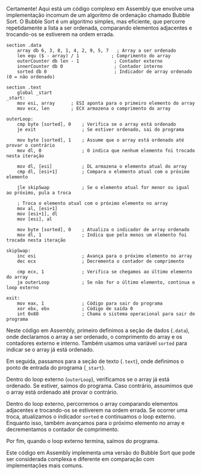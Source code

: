 Certamente! Aqui está um código complexo em Assembly que envolve uma implementação incomum de um algoritmo de ordenação chamado Bubble Sort. O Bubble Sort é um algoritmo simples, mas eficiente, que percorre repetidamente a lista a ser ordenada, comparando elementos adjacentes e trocando-os se estiverem na ordem errada. 

```assembly
section .data
    array db 6, 3, 8, 1, 4, 2, 9, 5, 7   ; Array a ser ordenado
    len equ ($ - array) / 1            ; Comprimento do array
    outerCounter db len - 1             ; Contador externo
    innerCounter db 0                   ; Contador interno
    sorted db 0                         ; Indicador de array ordenado (0 = não ordenado)

section .text
    global _start
_start:
    mov esi, array      ; ESI aponta para o primeiro elemento do array
    mov ecx, len        ; ECX armazena o comprimento do array

outerLoop:
    cmp byte [sorted], 0    ; Verifica se o array está ordenado
    je exit                 ; Se estiver ordenado, sai do programa

    mov byte [sorted], 1    ; Assume que o array está ordenado até provar o contrário
    mov dl, 0               ; 0 indica que nenhum elemento foi trocado nesta iteração

    mov dl, [esi]           ; DL armazena o elemento atual do array
    cmp dl, [esi+1]         ; Compara o elemento atual com o próximo elemento

    jle skipSwap            ; Se o elemento atual for menor ou igual ao próximo, pula a troca

    ; Troca o elemento atual com o próximo elemento no array
    mov al, [esi+1]
    mov [esi+1], dl
    mov [esi], al

    mov byte [sorted], 0    ; Atualiza o indicador de array ordenado
    mov dl, 1               ; Indica que pelo menos um elemento foi trocado nesta iteração

skipSwap:
    inc esi                 ; Avança para o próximo elemento no array
    dec ecx                 ; Decrementa o contador de comprimento

    cmp ecx, 1              ; Verifica se chegamos ao último elemento do array
    ja outerLoop            ; Se não for o último elemento, continua o loop externo

exit:
    mov eax, 1              ; Código para sair do programa
    xor ebx, ebx            ; Código de saída 0
    int 0x80                ; Chama o sistema operacional para sair do programa
```

Neste código em Assembly, primeiro definimos a seção de dados (`.data`), onde declaramos o array a ser ordenado, o comprimento do array e os contadores externo e interno. Também usamos uma variável `sorted` para indicar se o array já está ordenado.

Em seguida, passamos para a seção de texto (`.text`), onde definimos o ponto de entrada do programa (`_start`). 

Dentro do loop externo (`outerLoop`), verificamos se o array já está ordenado. Se estiver, saímos do programa. Caso contrário, assumimos que o array está ordenado até provar o contrário. 

Dentro do loop externo, percorremos o array comparando elementos adjacentes e trocando-os se estiverem na ordem errada. Se ocorrer uma troca, atualizamos o indicador `sorted` e continuamos o loop externo. Enquanto isso, também avançamos para o próximo elemento no array e decrementamos o contador de comprimento.

Por fim, quando o loop externo termina, saímos do programa.

Este código em Assembly implementa uma versão do Bubble Sort que pode ser considerada complexa e diferente em comparação com implementações mais comuns.